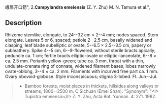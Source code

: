 峨眉开口箭",
2.**Campylandra emeiensis** (Z. Y. Zhu) M. N. Tamura et al.",

## Description
Rhizome stemlike, elongate, to 24--32 cm × 2--4 mm; nodes spaced. Stem elongate. Leaves 5 or 6, spaced; petiole 2--2.5 cm, basally widened and clasping; leaf blade subelliptic or ovate, 5--6.5 × 2.5--3.5 cm, papery or subleathery. Spike 4--5 cm, 6--9-flowered, without sterile bracts apically; peduncle ca. 1 cm; fertile bracts elliptic-ovate or elliptic-lanceolate, 6--8 × ca. 2.5 mm. Perianth yellow-green; tube ca. 3 mm, throat with a thin, undulate-crenate ring of connate, widened filament bases; lobes narrowly ovate-oblong, 3--4 × ca. 2 mm. Filaments with incurved free part ca. 1 mm. Ovary obovoid-globose. Style inconspicuous; stigma 3-lobed. Fl. Jun--Jul.

> * Bamboo forests, moist places in thickets, hillsides along valleys or streams; 1800--2500 m. C Sichuan (Emei Shan).
  "Synonym": "&lt;I&gt; Tupistra emeiensis&lt;/I&gt; Z. Y. Zhu, Acta Bot. Yunnan. 4: 271. 1982.
